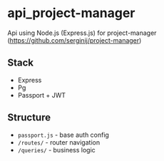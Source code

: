 # api_project-manager

Api using Node.js (Express.js) for project-manager (https://github.com/serginij/project-manager)

## Stack

- Express
- Pg
- Passport + JWT

## Structure

- `passport.js` - base auth config
- `/routes/` - router navigation
- `/queries/` - business logic
